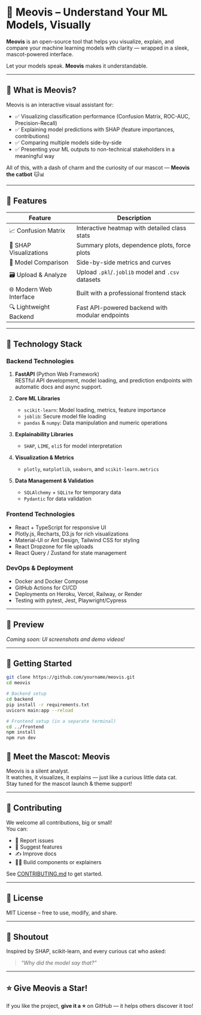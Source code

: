 # 🐾 Meovis – Understand Your ML Models, Visually

**Meovis** is an open-source tool that helps you visualize, explain, and compare your machine learning models with clarity — wrapped in a sleek, mascot-powered interface.

Let your models speak. **Meovis** makes it understandable.

---

## 🎯 What is Meovis?

Meovis is an interactive visual assistant for:

- ✅ Visualizing classification performance (Confusion Matrix, ROC-AUC, Precision-Recall)  
- ✅ Explaining model predictions with SHAP (feature importances, contributions)  
- ✅ Comparing multiple models side-by-side  
- ✅ Presenting your ML outputs to non-technical stakeholders in a meaningful way  

All of this, with a dash of charm and the curiosity of our mascot — **Meovis the catbot** 🐱📊

---

## 🚀 Features

| Feature                  | Description                                         |
|--------------------------|-----------------------------------------------------|
| 📈 Confusion Matrix       | Interactive heatmap with detailed class stats       |
| 🧩 SHAP Visualizations    | Summary plots, dependence plots, force plots        |
| 🧪 Model Comparison       | Side-by-side metrics and curves                     |
| 🗃️ Upload & Analyze       | Upload `.pkl`/`.joblib` model and `.csv` datasets   |
| 🌐 Modern Web Interface   | Built with a professional frontend stack            |
| 🔍 Lightweight Backend    | Fast API-powered backend with modular endpoints     |

---

## 🚀 Technology Stack

### Backend Technologies

1. **FastAPI** (Python Web Framework)  
   RESTful API development, model loading, and prediction endpoints with automatic docs and async support.

2. **Core ML Libraries**  
   - `scikit-learn`: Model loading, metrics, feature importance  
   - `joblib`: Secure model file loading  
   - `pandas` & `numpy`: Data manipulation and numeric operations  

3. **Explainability Libraries**  
   - `SHAP`, `LIME`, `eli5` for model interpretation  

4. **Visualization & Metrics**  
   - `plotly`, `matplotlib`, `seaborn`, and `scikit-learn.metrics`  

5. **Data Management & Validation**  
   - `SQLAlchemy` + `SQLite` for temporary data  
   - `Pydantic` for data validation  

### Frontend Technologies

- React + TypeScript for responsive UI  
- Plotly.js, Recharts, D3.js for rich visualizations  
- Material-UI or Ant Design, Tailwind CSS for styling  
- React Dropzone for file uploads  
- React Query / Zustand for state management  

### DevOps & Deployment

- Docker and Docker Compose  
- GitHub Actions for CI/CD  
- Deployments on Heroku, Vercel, Railway, or Render  
- Testing with pytest, Jest, Playwright/Cypress  

---

## 📸 Preview

*Coming soon: UI screenshots and demo videos!*

---

## 🧪 Getting Started

```bash
git clone https://github.com/yourname/meovis.git
cd meovis

# Backend setup
cd backend
pip install -r requirements.txt
uvicorn main:app --reload

# Frontend setup (in a separate terminal)
cd ../frontend
npm install
npm run dev
```

## 🤖 Meet the Mascot: Meovis

Meovis is a silent analyst.  
It watches, it visualizes, it explains — just like a curious little data cat.  
Stay tuned for the mascot launch & theme support!

---

## 🤝 Contributing

We welcome all contributions, big or small!  
You can:

- 🐛 Report issues
- 🧠 Suggest features
- ✍️ Improve docs
- 👩‍💻 Build components or explainers

See [CONTRIBUTING.md](CONTRIBUTING.md) to get started.

---

## 📄 License

MIT License – free to use, modify, and share.

---

## 🌌 Shoutout

Inspired by SHAP, scikit-learn, and every curious cat who asked:  
> _“Why did the model say that?”_

---

## ⭐ Give Meovis a Star!

If you like the project, **give it a ⭐** on GitHub — it helps others discover it too!

